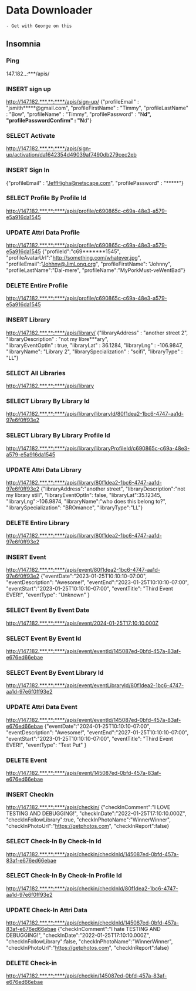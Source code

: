# Data Downloader
    - Get with George on this

## Insomnia
### Ping
147.182.***.**:****/apis/

### INSERT sign up
http://147.182.***.**:****/apis/sign-up/
{"profileEmail" : "jsmith*****@gmail.com",
"profileFirstName" : "Timmy",
"profileLastName" : "Bow",
"profileName" : "Timmy",
"profilePassword" : "N****d",
"profilePasswordConfirm" : "N****d"}
### SELECT Activate
http://147.182.***.**:****/apis/sign-up/activation/da1642354d49039af7490db279cec2eb
### INSERT Sign In
{"profileEmail" : "JeffHigha@netscape.com",
"profilePassword" : "*****"}
### SELECT Profile By Profile Id
http://147.182.***.**:****/apis/profile/c690865c-c69a-48e3-a579-e5a916da1545
### UPDATE Attri Data Profile
http://147.182.***.**:****/apis/profile/c690865c-c69a-48e3-a579-e5a916da1545
{"profileId":"c69*******1545",
"profileAvatarUrl":"http://something.com/whatever.jpg",
"profileEmail":"Johhny@JimLong.org",
"profileFirstName": "Johnny",
"profileLastName":"Dal-mere",
"profileName":"MyPorkMust-veWentBad"}
### DELETE Entire Profile
http://147.182.***.**:****/apis/profile/c690865c-c69a-48e3-a579-e5a916da1545
### INSERT Library
http://147.182.***.**:****/apis/library/
{"libraryAddress" : "another street 2",
"libraryDescription" : "not my libre***ary",  
"libraryEventOptIn" : true,
"libraryLat" : 36.1284,
"libraryLng" : -106.9847,
"libraryName": "Library 2",
"librarySpecialization" : "scifi",
"libraryType" : "LL"}
### SELECT All Libraries
http://147.182.***.**:****/apis/library
### SELECT Library By Library Id
http://147.182.***.**:****/apis/library/libraryId/80f1dea2-1bc6-4747-aa1d-97e6f0ff93e2
### SELECT Library By Library Profile Id
http://147.182.***.**:****/apis/library/libraryProfileId/c690865c-c69a-48e3-a579-e5a916da1545
### UPDATE Attri Data Library
http://147.182.***.**:****/apis/library/80f1dea2-1bc6-4747-aa1d-97e6f0ff93e2
{"libraryAddress":"another street",
"libraryDescription":"not my library still",
"libraryEventOptIn": false,
"libraryLat":35.12345,
"libraryLng":-106.9874,
"libraryName":"who does this belong to?",
"librarySpecialization": "BROmance",
"libraryType":"LL"}
### DELETE Entire Library
http://147.182.***.**:****/apis/library/80f1dea2-1bc6-4747-aa1d-97e6f0ff93e2
### INSERT Event
http://147.182.***.**:****/apis/event/80f1dea2-1bc6-4747-aa1d-97e6f0ff93e2
{"eventDate":"2023-01-25T10:10:10-07:00",
"eventDescription": "Awesome!",
"eventEnd":"2023-01-25T10:10:10-07:00",
"eventStart":"2023-01-25T10:10:10-07:00",
"eventTitle": "Third Event EVER!",
"eventType": "Unknown" }
### SELECT Event By Event Date
http://147.182.***.**:****/apis/event/2024-01-25T17:10:10.000Z
### SELECT Event By Event Id
http://147.182.***.**:****/apis/event/eventId/145087ed-0bfd-457a-83af-e676ed66ebae
### SELECT Event By Event Library Id
http://147.182.***.**:****/apis/event/eventLibraryId/80f1dea2-1bc6-4747-aa1d-97e6f0ff93e2
### UPDATE Attri Data Event
http://147.182.***.**:****/apis/event/eventId/145087ed-0bfd-457a-83af-e676ed66ebae
{"eventDate":"2024-01-25T10:10:10-07:00",
"eventDescription": "Awesome!",
"eventEnd":"2027-01-25T10:10:10-07:00",
"eventStart":"2023-01-25T10:10:10-07:00",
"eventTitle": "Third Event EVER!",
"eventType": "Test Put" }
### DELETE Event
http://147.182.***.**:****/apis/event/145087ed-0bfd-457a-83af-e676ed66ebae
### INSERT CheckIn
http://147.182.***.**:****/apis/checkin/
{"checkInComment":"I LOVE TESTING AND DEBUGGING!",
"checkInDate":"2022-01-25T17:10:10.000Z",
"checkInFollowLibrary":true,
"checkInPhotoName":"WinnerWinner",
"checkInPhotoUrl":"https://getphotos.com",
"checkInReport":false}
### SELECT Check-In By Check-In Id
http://147.182.***.**:****/apis/checkin/checkInId/145087ed-0bfd-457a-83af-e676ed66ebae
### SELECT Check-In By Check-In Profile Id
http://147.182.***.**:****/apis/checkin/checkInId/80f1dea2-1bc6-4747-aa1d-97e6f0ff93e2
### UPDATE Check-In Attri Data
http://147.182.***.**:****/apis/checkin/checkInId/145087ed-0bfd-457a-83af-e676ed66ebae
{"checkInComment":"I hate TESTING AND DEBUGGING!",
"checkInDate":"2022-01-25T17:10:10.000Z",
"checkInFollowLibrary":false,
"checkInPhotoName":"WinnerWinner",
"checkInPhotoUrl":"https://getphotos.com",
"checkInReport":false}
### DELETE Check-in
http://147.182.***.**:****/apis/checkin/145087ed-0bfd-457a-83af-e676ed66ebae